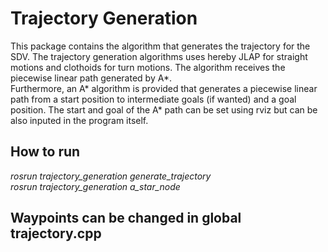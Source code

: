 # Trajectory Generation
This package contains the algorithm that generates the trajectory for the SDV. The trajectory generation algorithms uses hereby JLAP for straight motions and clothoids for turn motions. The algorithm receives the piecewise linear path generated by A*.  
Furthermore, an A* algorithm is provided that generates a piecewise linear path from a start position to intermediate goals (if wanted) and a goal position. The start and goal of the A* path can be set using rviz but can be also inputed in the program itself.

## How to run
*rosrun trajectory_generation generate_trajectory*  
*rosrun trajectory_generation a_star_node*

## Waypoints can be changed in global trajectory.cpp